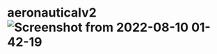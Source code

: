 # aeronauticalv2![Screenshot from 2022-08-10 01-42-19](https://user-images.githubusercontent.com/97229948/183736644-22e8e697-c626-4ee0-9529-0640c46fc3ed.png)
